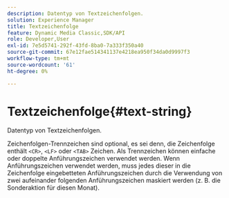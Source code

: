 ```yaml
---
description: Datentyp von Textzeichenfolgen.
solution: Experience Manager
title: Textzeichenfolge
feature: Dynamic Media Classic,SDK/API
role: Developer,User
exl-id: 7e5d5741-292f-43fd-8ba0-7a333f350a40
source-git-commit: 67e12fae514341137e4218ea950f34da0d9997f3
workflow-type: tm+mt
source-wordcount: '61'
ht-degree: 0%

---
```


# Textzeichenfolge{#text-string}

Datentyp von Textzeichenfolgen.

Zeichenfolgen-Trennzeichen sind optional, es sei denn, die Zeichenfolge enthält `<CR>`, `<LF>` oder `<TAB>` Zeichen. Als Trennzeichen können einfache oder doppelte Anführungszeichen verwendet werden. Wenn Anführungszeichen verwendet werden, muss jedes dieser in die Zeichenfolge eingebetteten Anführungszeichen durch die Verwendung von zwei aufeinander folgenden Anführungszeichen maskiert werden (z. B. die Sonderaktion für diesen Monat).
